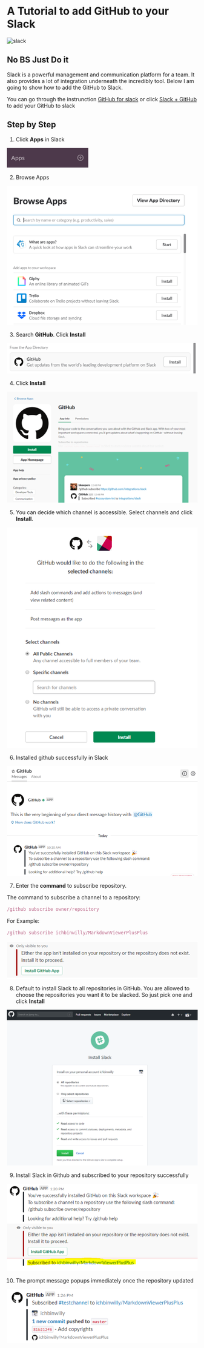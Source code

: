 # A Tutorial to add GitHub to your Slack 

![slack](https://slack.github.com/static/img/githubplusslack.svg)

## No BS Just Do it

Slack is a powerful management and communication platform for a team. It also provides a lot of integration underneath the incredibly tool. Below I am going to show how to add the GitHub to Slack.

You can go through the instrunction 
[GitHub for slack](https://get.slack.help/hc/en-us/articles/232289568-GitHub-for-Slack) 
or click [Slack + GitHub](https://slack.github.com/) to add your GitHub to slack

## Step by Step
	
	
1. Click **Apps** in Slack 

![01](https://github.com/ichbinwilly/Slack-Github-Integration/blob/master/01.PNG)

2. Browse Apps

![02](https://github.com/ichbinwilly/Slack-Github-Integration/blob/master/02.PNG)

3. Search **GitHub**. Click **Install**

![03](https://github.com/ichbinwilly/Slack-Github-Integration/blob/master/03.PNG)

4. Click **Install**

![04](https://github.com/ichbinwilly/Slack-Github-Integration/blob/master/04.PNG)

5. You can decide which channel is accessible. Select channels and click **Install**.

![05](https://github.com/ichbinwilly/Slack-Github-Integration/blob/master/05.PNG)

6. Installed github successfully in Slack

![06](https://github.com/ichbinwilly/Slack-Github-Integration/blob/master/06.PNG)

7. Enter the **command** to subscribe repository. 

The command to subscribe a channel to a repository:
```javascript
/github subscribe owner/repository
```

For Example:
```javascript
/github subscribe ichbinwilly/MarkdownViewerPlusPlus
```

![07](https://github.com/ichbinwilly/Slack-Github-Integration/blob/master/07.PNG)

8. Default to install Slack to all repositories in GitHub. You are allowed to choose the repositories you want it to be slacked. So just pick one and click **Install**

![08](https://github.com/ichbinwilly/Slack-Github-Integration/blob/master/08.PNG)

9. Install Slack in Github and subscribed to your repository successfully

![09](https://github.com/ichbinwilly/Slack-Github-Integration/blob/master/09.PNG)

10. The prompt message popups immediately once the repository updated

![10](https://github.com/ichbinwilly/Slack-Github-Integration/blob/master/10.PNG)

	
